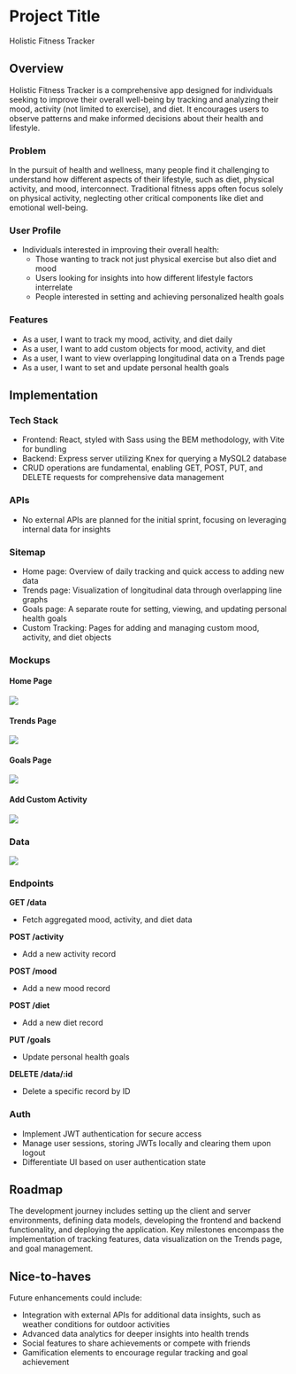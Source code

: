 # Project Title
Holistic Fitness Tracker

## Overview

Holistic Fitness Tracker is a comprehensive app designed for individuals seeking to improve their overall well-being by tracking and analyzing their mood, activity (not limited to exercise), and diet. It encourages users to observe patterns and make informed decisions about their health and lifestyle.

### Problem

In the pursuit of health and wellness, many people find it challenging to understand how different aspects of their lifestyle, such as diet, physical activity, and mood, interconnect. Traditional fitness apps often focus solely on physical activity, neglecting other critical components like diet and emotional well-being.

### User Profile

- Individuals interested in improving their overall health:
    - Those wanting to track not just physical exercise but also diet and mood
    - Users looking for insights into how different lifestyle factors interrelate
    - People interested in setting and achieving personalized health goals

### Features

- As a user, I want to track my mood, activity, and diet daily
- As a user, I want to add custom objects for mood, activity, and diet
- As a user, I want to view overlapping longitudinal data on a Trends page
- As a user, I want to set and update personal health goals

## Implementation

### Tech Stack

- Frontend: React, styled with Sass using the BEM methodology, with Vite for bundling
- Backend: Express server utilizing Knex for querying a MySQL2 database
- CRUD operations are fundamental, enabling GET, POST, PUT, and DELETE requests for comprehensive data management

### APIs

- No external APIs are planned for the initial sprint, focusing on leveraging internal data for insights

### Sitemap

- Home page: Overview of daily tracking and quick access to adding new data
- Trends page: Visualization of longitudinal data through overlapping line graphs
- Goals page: A separate route for setting, viewing, and updating personal health goals
- Custom Tracking: Pages for adding and managing custom mood, activity, and diet objects

### Mockups

#### Home Page
![](home.png)

#### Trends Page
![](trends-page.png)

#### Goals Page
![](goals-page.png)

#### Add Custom Activity
![](add-custom-activity.png)

### Data

![](sql-diagram.png)

### Endpoints

**GET /data**

- Fetch aggregated mood, activity, and diet data

**POST /activity**

- Add a new activity record

**POST /mood**

- Add a new mood record

**POST /diet**

- Add a new diet record

**PUT /goals**

- Update personal health goals

**DELETE /data/:id**

- Delete a specific record by ID

### Auth

- Implement JWT authentication for secure access
- Manage user sessions, storing JWTs locally and clearing them upon logout
- Differentiate UI based on user authentication state

## Roadmap

The development journey includes setting up the client and server environments, defining data models, developing the frontend and backend functionality, and deploying the application. Key milestones encompass the implementation of tracking features, data visualization on the Trends page, and goal management.

## Nice-to-haves

Future enhancements could include:
- Integration with external APIs for additional data insights, such as weather conditions for outdoor activities
- Advanced data analytics for deeper insights into health trends
- Social features to share achievements or compete with friends
- Gamification elements to encourage regular tracking and goal achievement

